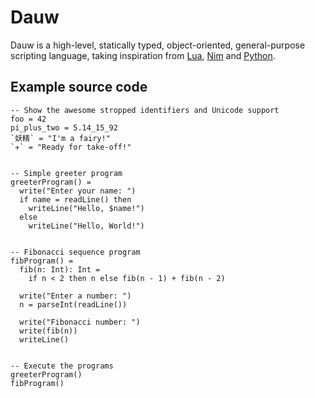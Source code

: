 # Dauw

Dauw is a high-level, statically typed, object-oriented, general-purpose scripting language, taking inspiration from [Lua](https://en.wikipedia.org/wiki/Lua_(programming_language)), [Nim](https://en.wikipedia.org/wiki/Nim_(programming_language)) and [Python](https://en.wikipedia.org/wiki/Python_(programming_language)).

## Example source code

```
-- Show the awesome stropped identifiers and Unicode support
foo = 42
pi_plus_two = 5.14_15_92
`妖精` = "I'm a fairy!"
`✈️` = "Ready for take-off!"


-- Simple greeter program
greeterProgram() =
  write("Enter your name: ")
  if name = readLine() then
    writeLine("Hello, $name!")
  else
    writeLine("Hello, World!")


-- Fibonacci sequence program
fibProgram() =
  fib(n: Int): Int =
    if n < 2 then n else fib(n - 1) + fib(n - 2)

  write("Enter a number: ")
  n = parseInt(readLine())

  write("Fibonacci number: ")
  write(fib(n))
  writeLine()


-- Execute the programs
greeterProgram()
fibProgram()
```
